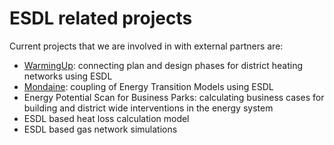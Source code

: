 # ESDL related projects

Current projects that we are involved in with external partners are:

* [WarmingUp](warming_up.md): connecting plan and design phases for district heating networks using ESDL
* [Mondaine](mondaine.md): coupling of Energy Transition Models using ESDL
* Energy Potential Scan for Business Parks: calculating business cases for building and district wide interventions in the energy system
* ESDL based heat loss calculation model
* ESDL based gas network simulations
